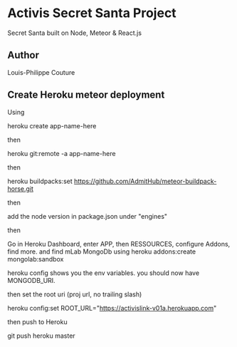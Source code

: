 # Activis Secret Santa Project

Secret Santa built on Node, Meteor & React.js

## Author

Louis-Philippe Couture

## Create Heroku meteor deployment

Using 

heroku create app-name-here

then

heroku git:remote -a app-name-here

then

heroku buildpacks:set https://github.com/AdmitHub/meteor-buildpack-horse.git

then

add the node version in package.json under "engines"

then

Go in Heroku Dashboard, enter APP, then RESSOURCES, configure Addons, find more. and find mLab MongoDb
using 
heroku addons:create mongolab:sandbox

heroku config shows you the env variables. you should now have MONGODB_URI.

then set the root uri (proj url, no trailing slash)

heroku config:set ROOT_URL="https://activislink-v01a.herokuapp.com"

then push to Heroku

git push heroku master
